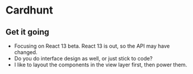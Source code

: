 # Cardhunt

## Get it going

* Focusing on React 13 beta.  React 13 is out, so the API may have changed.
* Do you do interface design as well, or just stick to code?
* I like to layout the components in the view layer first, then power them.
